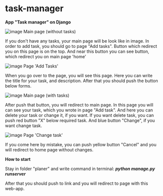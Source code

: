 # task-manager
**App "Task manager" on Django**


![image](https://user-images.githubusercontent.com/90632114/229129368-ea909f63-5783-4161-a25a-4e4912492ba7.png)
Main page (without tasks)

If you don't have any tasks, your main page will be look like in image. In order to add task, you should go to page "Add tasks". Button which redirect you on this page is on the top. And near this button you can see button, which redirect you on main page 'home'


![image](https://user-images.githubusercontent.com/90632114/229130228-73dae59f-bb3d-49a7-b772-a8fc089050d0.png)
Page 'Add Tasks'

When you go over to the page, you will see this page. Here you can write the title for your task, and description. After that you should push the button below forms.


![image](https://user-images.githubusercontent.com/90632114/229130880-b5b693ee-43b6-455b-9c95-6557758e9ee8.png)
Main page (with tasks)

After push that button, you will redirect to main page. In this page you will can see your task, which you wrote in page "Add task". 
And here you can delete your task or change it, if you want. 
If you want delete task, you can push red button "X" below required task. And blue button "Change", if you want change task.


![image](https://user-images.githubusercontent.com/90632114/229131886-bd87caae-1fb4-44af-9dce-6336cd1c01fe.png)
Page 'Change task'

If you come here by mistake, you can push yellow button "Cancel" and you will redirect to home page without changes.


**How to start**

Stay in folder "planer" and write command in terminal:
***python manage.py runserver***

After that you should push to link and you will redirect to page with this web-app.
